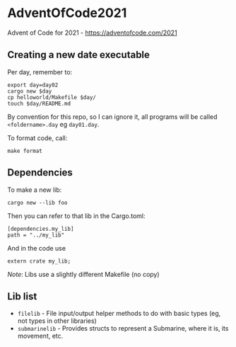 # AdventOfCode2021
Advent of Code for 2021 - https://adventofcode.com/2021

## Creating a new date executable

Per day, remember to:
```
export day=day02
cargo new $day
cp helloworld/Makefile $day/
touch $day/README.md
```

By convention for this repo, so I can ignore it, all programs will be called `<foldername>.day` eg `day01.day`.

To format code, call:

```
make format
```

## Dependencies

To make a new lib:

```
cargo new --lib foo
```

Then you can refer to that lib in the Cargo.toml:

```
[dependencies.my_lib]
path = "../my_lib"
```

And in the code use
```
extern crate my_lib;
```

*Note*: Libs use a slightly different Makefile (no copy)

## Lib list

* `filelib` - File input/output helper methods to do with basic types (eg, not types in other libraries)
* `submarinelib` -  Provides structs to represent a Submarine, where it is, its movement, etc.